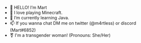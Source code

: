 - 👋 HELLO! I’m Mart
- 👀 I love playing Minecraft.
- 🌱 I’m currently learning Java.
- 📫 If you wanna chat DM me on twitter (@m4rtless) or discord (Mart#6852)
- ⚧️ I'm a transgender woman! (Pronouns: She/Her)
